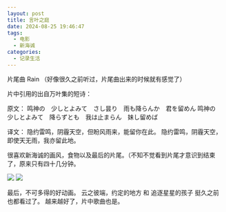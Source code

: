 ```yaml
---
layout: post
title: 言叶之庭
date: 2024-08-25 19:46:47
tags:
  - 电影
  - 新海诚
categories:
  - 记录生活
---
```


片尾曲 Rain （好像很久之前听过，片尾曲出来的时候就有感觉了）
<meting-js
	server="netease"
	type="song"
	id="1950516520">
</meting-js>

片中引用的出自万叶集的短诗：

原文：
鸣神の　少しとよみて　さし昙り　雨も降らんか　君を留めん
鸣神の　少しとよみて　降らずとも　我は止まらん　妹し留めば

译文：
隐约雷鸣，阴霾天空，但盼风雨来，能留你在此。
隐约雷鸣，阴霾天空，即使天无雨，我亦留此地。

很喜欢新海诚的画风，食物以及最后的片尾。（不知不觉看到片尾才意识到结束了，原来只有四十几分钟。

![](https://cooooing.github.io/images/言叶之庭/1.jpg)
![](https://cooooing.github.io/images/言叶之庭/2.jpg)

最后，不可多得的好动画。
云之彼端，约定的地方 和 追逐星星的孩子 挺久之前也都看过了。
越来越好了，片中歌曲也是。
